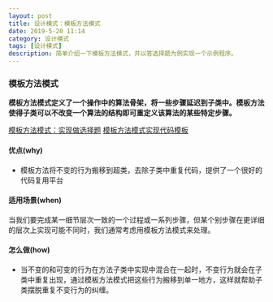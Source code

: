 ```yaml
---
layout: post
title: 设计模式：模板方法模式
date: 2019-5-20 11:14
category: 设计模式
tags: [设计模式]
description: 简单介绍一下模板方法模式，并以答选择题为例实现一个示例程序。
---
```




### 模板方法模式

​	**模板方法模式定义了一个操作中的算法骨架，将一些步骤延迟到子类中。模板方法使得子类可以不改变一个算法的结构即可重定义该算法的某些特定步骤。**

[模板方法模式：实现做选择题](https://github.com/DepInjoy/BaseHouse/blob/master/DesignPattern/%E6%A8%A1%E6%9D%BF%E6%96%B9%E6%B3%95%E6%A8%A1%E5%BC%8F/%E6%A8%A1%E6%9D%BF%E6%96%B9%E6%B3%95%E6%96%B9%E5%BC%8F-%E7%AD%94%E9%80%89%E6%8B%A9%E9%A2%98.cpp)    [模板方法模式实现代码模板](https://github.com/DepInjoy/BaseHouse/blob/master/DesignPattern/%E6%A8%A1%E6%9D%BF%E6%96%B9%E6%B3%95%E6%A8%A1%E5%BC%8F/%E6%A8%A1%E6%9D%BF%E6%96%B9%E6%B3%95%E6%96%B9%E5%BC%8F%E4%BB%A3%E7%A0%81%E6%A8%A1%E6%9D%BF.cpp)



#### 优点(why)

- 模板方法将不变的行为搬移到超类，去除子类中重复代码，提供了一个很好的代码复用平台



#### 适用场景(when)

​	当我们要完成某一细节层次一致的一个过程或一系列步骤，但某个别步骤在更详细的层次上实现可能不同时，我们通常考虑用模板方法模式来处理。



#### 怎么做(how)

- 当不变的和可变的行为在方法子类中实现中混合在一起时，不变行为就会在子类中重复出现，通过模板方法模式把这些行为搬移到单一地方，这样就帮助子类摆脱重复不变行为的纠缠。